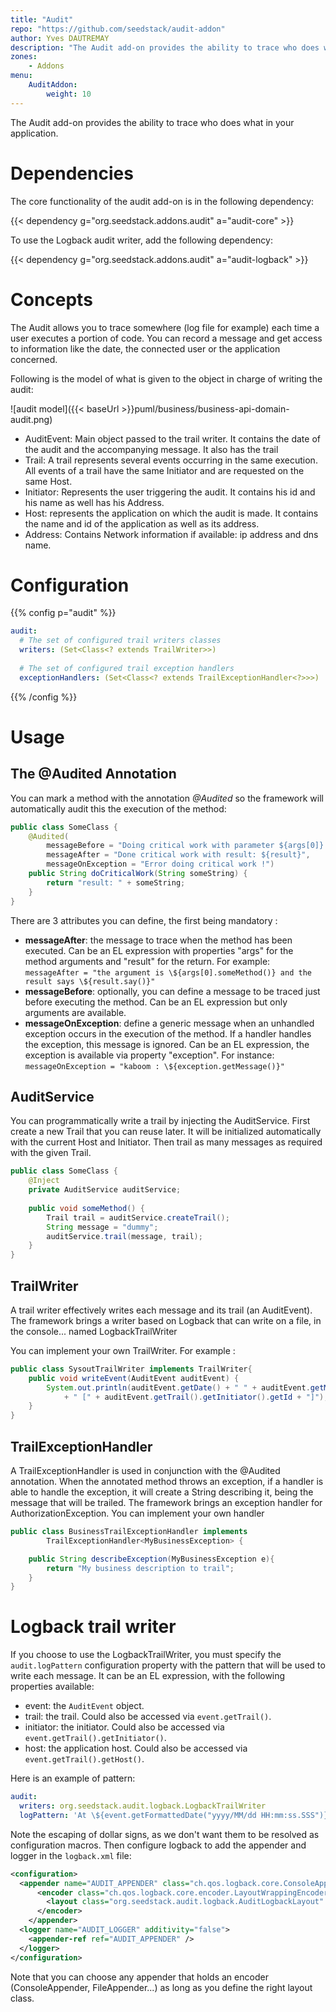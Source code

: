 ```yaml
---
title: "Audit"
repo: "https://github.com/seedstack/audit-addon"
author: Yves DAUTREMAY
description: "The Audit add-on provides the ability to trace who does what in your application."
zones:
    - Addons
menu:
    AuditAddon:
        weight: 10
---
```


The Audit add-on provides the ability to trace who does what in your application.

# Dependencies

The core functionality of the audit add-on is in the following dependency: 

{{< dependency g="org.seedstack.addons.audit" a="audit-core" >}}

To use the Logback audit writer, add the following dependency:

{{< dependency g="org.seedstack.addons.audit" a="audit-logback" >}}

# Concepts

The Audit allows you to trace somewhere (log file for example) each time a user executes a portion of code. You can 
record a message and get access to information like the date,  the connected user or the application concerned. 

Following is the model of what is given to the object in charge of writing the audit:

![audit model]({{< baseUrl >}}puml/business/business-api-domain-audit.png)

 - AuditEvent: Main object passed to the trail writer. It contains the date of the audit and the accompanying message. 
 It also has the trail
 - Trail: A trail represents several events occurring in the same execution. All events of a trail have the same 
 Initiator and are requested on the same Host.
 - Initiator: Represents the user triggering the audit. It contains his id and his name as well has his Address.
 - Host: represents the application on which the audit is made. It contains the name and id of the application as 
 well as its address.
 - Address: Contains Network information if available: ip address and dns name.

# Configuration

{{% config p="audit" %}}
```yaml
audit:
  # The set of configured trail writers classes
  writers: (Set<Class<? extends TrailWriter>>)
  
  # The set of configured trail exception handlers
  exceptionHandlers: (Set<Class<? extends TrailExceptionHandler<?>>>)
```
{{% /config %}}   

# Usage

## The @Audited Annotation

You can mark a method with the annotation *@Audited* so the framework will automatically audit this the execution of 
the method:

```java
public class SomeClass {
    @Audited(
        messageBefore = "Doing critical work with parameter ${args[0]}...",
        messageAfter = "Done critical work with result: ${result}",
        messageOnException = "Error doing critical work !")
    public String doCriticalWork(String someString) {
        return "result: " + someString;
    }
}
```


There are 3 attributes you can define, the first being mandatory :

* **messageAfter**: the message to trace when the method has been executed. Can be an EL expression with properties 
"args" for the method arguments and "result" for the return. For example: 
`messageAfter = "the argument is \${args[0].someMethod()} and the result says \${result.say()}"`
* **messageBefore**: optionally, you can define a message to be traced just before executing the method. 
Can be an EL expression but only arguments are available.
* **messageOnException**: define a generic message when an unhandled exception occurs in the execution of the method. 
If a handler handles the exception, this message is ignored. Can be an EL expression, the exception is available via 
property "exception". For instance: `messageOnException = "kaboom : \${exception.getMessage()}"`

## AuditService
You can programmatically write a trail by injecting the AuditService. First create a new Trail that you can reuse later. 
It will be initialized automatically with the current Host and Initiator. Then trail as many messages as required with 
the given Trail.

```java
public class SomeClass {
    @Inject
    private AuditService auditService;
    
    public void someMethod() {
        Trail trail = auditService.createTrail();
        String message = "dummy";
        auditService.trail(message, trail);
    } 
}
```
    
## TrailWriter
A trail writer effectively writes each message and its trail (an AuditEvent). The framework brings a writer based on 
Logback that can write on a file, in the console... named LogbackTrailWriter

You can implement your own TrailWriter. For example :

```java
public class SysoutTrailWriter implements TrailWriter{
    public void writeEvent(AuditEvent auditEvent) {
        System.out.println(auditEvent.getDate() + " " + auditEvent.getMessage()
            + " [" + auditEvent.getTrail().getInitiator().getId + "]");
    }
}
```
    
## TrailExceptionHandler
A TrailExceptionHandler is used in conjunction with the @Audited annotation. When the annotated method throws an exception, 
if a handler is able to handle the exception, it will create a String describing it, being the message that will be trailed. 
The framework brings an exception handler for AuthorizationException.
You can implement your own handler

```java
public class BusinessTrailExceptionHandler implements
        TrailExceptionHandler<MyBusinessException> {

    public String describeException(MyBusinessException e){
        return "My business description to trail";
    }
}
```

# Logback trail writer

If you choose to use the LogbackTrailWriter, you must specify the `audit.logPattern` configuration property with the 
pattern that will be used to write each message. It can be an EL expression, with the following properties available:

* event: the `AuditEvent` object.
* trail: the trail. Could also be accessed via `event.getTrail()`.
* initiator: the initiator. Could also be accessed via `event.getTrail().getInitiator()`.
* host: the application host. Could also be accessed via `event.getTrail().getHost()`.
 
Here is an example of pattern:

```yaml
audit:
  writers: org.seedstack.audit.logback.LogbackTrailWriter
  logPattern: 'At \${event.getFormattedDate("yyyy/MM/dd HH:mm:ss.SSS")} user \${initiator.getId()} requested application \${host.getName()} : \${event.getMessage()}'  
```

Note the escaping of dollar signs, as we don't want them to be resolved as configuration macros. Then configure 
logback to add the appender and logger in the `logback.xml` file:

```xml
<configuration>
  <appender name="AUDIT_APPENDER" class="ch.qos.logback.core.ConsoleAppender">
      <encoder class="ch.qos.logback.core.encoder.LayoutWrappingEncoder">
        <layout class="org.seedstack.audit.logback.AuditLogbackLayout" />
      </encoder>
    </appender>
  <logger name="AUDIT_LOGGER" additivity="false">
    <appender-ref ref="AUDIT_APPENDER" />
  </logger>
</configuration>
```
    
Note that you can choose any appender that holds an encoder (ConsoleAppender, FileAppender...) as long as you define 
the right layout class.
